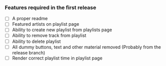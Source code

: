 ### Features required in the first release

- [ ] A proper readme
- [ ] Featured artists on playlist page
- [ ] Ability to create new playlist from playlists page
- [ ] Ability to remove track from playlist
- [ ] Ability to delete playlist
- [ ] All dummy buttons, text and other material removed (Probably from the release branch)
- [ ] Render correct playlist time in playlist page

<!-- include album artist in featured artists if not already there -->